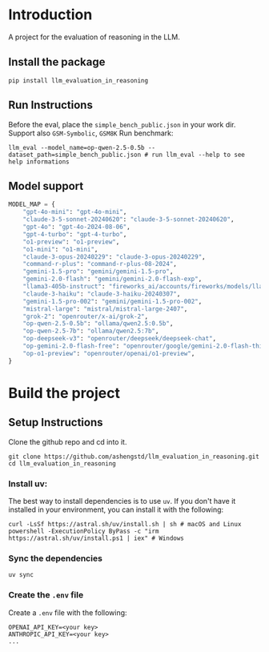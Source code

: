 # Introduction

A project for the evaluation of reasoning in the LLM.

## Install the package

```shell
pip install llm_evaluation_in_reasoning
```

## Run Instructions

Before the eval, place the `simple_bench_public.json` in your work dir.
Support also `GSM-Symbolic`, `GSM8K`
Run benchmark:

```shell
llm_eval --model_name=op-qwen-2.5-0.5b --dataset_path=simple_bench_public.json # run llm_eval --help to see help informations
```

## Model support

```py
MODEL_MAP = {
    "gpt-4o-mini": "gpt-4o-mini",
    "claude-3-5-sonnet-20240620": "claude-3-5-sonnet-20240620",
    "gpt-4o": "gpt-4o-2024-08-06",
    "gpt-4-turbo": "gpt-4-turbo",
    "o1-preview": "o1-preview",
    "o1-mini": "o1-mini",
    "claude-3-opus-20240229": "claude-3-opus-20240229",
    "command-r-plus": "command-r-plus-08-2024",
    "gemini-1.5-pro": "gemini/gemini-1.5-pro",
    "gemini-2.0-flash": "gemini/gemini-2.0-flash-exp",
    "llama3-405b-instruct": "fireworks_ai/accounts/fireworks/models/llama-v3p1-405b-instruct",
    "claude-3-haiku": "claude-3-haiku-20240307",
    "gemini-1.5-pro-002": "gemini/gemini-1.5-pro-002",
    "mistral-large": "mistral/mistral-large-2407",
    "grok-2": "openrouter/x-ai/grok-2",
    "op-qwen-2.5-0.5b": "ollama/qwen2.5:0.5b",
    "op-qwen-2.5-7b": "ollama/qwen2.5:7b",
    "op-deepseek-v3": "openrouter/deepseek/deepseek-chat",
    "op-gemini-2.0-flash-free": "openrouter/google/gemini-2.0-flash-thinking-exp:free",
    "op-o1-preview": "openrouter/openai/o1-preview",
}
```

# Build the project

## Setup Instructions

Clone the github repo and cd into it.

```shell
git clone https://github.com/ashengstd/llm_evaluation_in_reasoning.git
cd llm_evaluation_in_reasoning
```

### Install uv:

The best way to install dependencies is to use `uv`.
If you don't have it installed in your environment, you can install it with the following:

```shell
curl -LsSf https://astral.sh/uv/install.sh | sh # macOS and Linux
powershell -ExecutionPolicy ByPass -c "irm https://astral.sh/uv/install.ps1 | iex" # Windows
```

### Sync the dependencies

```shell
uv sync
```

### Create the `.env` file

Create a `.env` file with the following:

```
OPENAI_API_KEY=<your key>
ANTHROPIC_API_KEY=<your key>
...
```
